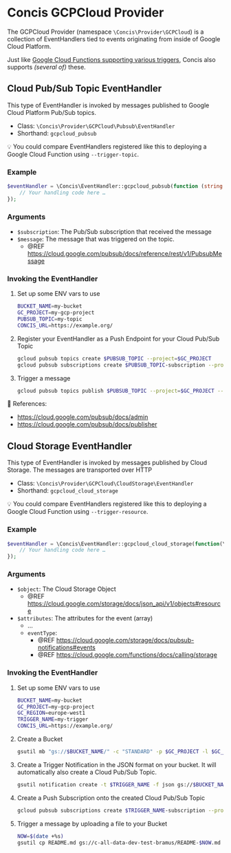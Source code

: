 # Concis GCPCloud Provider

The GCPCloud Provider (namespace `\Concis\Provider\GCPCloud`) is a collection of EventHandlers tied to events originating from inside of Google Cloud Platform.

Just like [Google Cloud Functions supporting various triggers](https://cloud.google.com/functions/docs/calling), Concis also supports _(several of)_ these.

## Cloud Pub/Sub Topic EventHandler

This type of EventHandler is invoked by messages published to Google Cloud Platform Pub/Sub topics.

- Class: `\Concis\Provider\GCPCloud\Pubsub\EventHandler`
- Shorthand: `gcpcloud_pubsub`

💡 You could compare EventHandlers registered like this to deploying a Google Cloud Function using `--trigger-topic`.

### Example

```php
$eventHandler = \Concis\EventHandler::gcpcloud_pubsub(function (string $subscription, \Concis\Provider\GCPCloud\Pubsub\Datatype\PubsubMessage $message) {
    // Your handling code here …
});
```

### Arguments

- `$subscription`: The Pub/Sub subscription that received the message
- `$message`: The message that was triggered on the topic.
    - @REF https://cloud.google.com/pubsub/docs/reference/rest/v1/PubsubMessage

### Invoking the EventHandler

1. Set up some ENV vars to use

    ```bash
    BUCKET_NAME=my-bucket
    GC_PROJECT=my-gcp-project
    PUBSUB_TOPIC=my-topic
    CONCIS_URL=https://example.org/
    ```

1. Register your EventHandler as a Push Endpoint for your Cloud Pub/Sub Topic

    ```bash
    gcloud pubsub topics create $PUBSUB_TOPIC --project=$GC_PROJECT
    gcloud pubsub subscriptions create $PUBSUB_TOPIC-subscription --project=$GC_PROJECT --topic $PUBSUB_TOPIC --push-endpoint="$CONCIS_URL"
    ```

1. Trigger a message

    ```bash
    gcloud pubsub topics publish $PUBSUB_TOPIC --project=$GC_PROJECT --message '{"foo": "bar"}'
    ```

🔰 References:

- https://cloud.google.com/pubsub/docs/admin
- https://cloud.google.com/pubsub/docs/publisher

## Cloud Storage EventHandler

This type of EventHandler is invoked by messages published by Cloud Storage. The messages are transported over HTTP

- Class: `\Concis\Provider\GCPCloud\CloudStorage\EventHandler`
- Shorthand: `gcpcloud_cloud_storage`

💡 You could compare EventHandlers registered like this to deploying a Google Cloud Function using `--trigger-resource`.

### Example

```php
$eventHandler = \Concis\EventHandler::gcpcloud_cloud_storage(function(\Concis\Provider\GCPCloud\CloudStorage\Datatype\CloudStorageObject $object = null, array $attributes = []) {
    // Your handling code here …
});
```

### Arguments

- `$object`: The Cloud Storage Object
    - @REF https://cloud.google.com/storage/docs/json_api/v1/objects#resource
- `$attributes`: The attributes for the event (array)
    - …
    - `eventType`:
        - @REF https://cloud.google.com/storage/docs/pubsub-notifications#events
        - @REF https://cloud.google.com/functions/docs/calling/storage

### Invoking the EventHandler

1. Set up some ENV vars to use

    ```bash
    BUCKET_NAME=my-bucket
    GC_PROJECT=my-gcp-project
    GC_REGION=europe-west1
    TRIGGER_NAME=my-trigger
    CONCIS_URL=https://example.org/
    ```

1. Create a Bucket

    ```bash
    gsutil mb "gs://$BUCKET_NAME/" -c "STANDARD" -p $GC_PROJECT -l $GC_REGION
    ```

1. Create a Trigger Notification in the JSON format on your bucket. It will automatically also create a Cloud Pub/Sub Topic.

    ```bash
    gsutil notification create -t $TRIGGER_NAME -f json gs://$BUCKET_NAME
    ```

1. Create a Push Subscription onto the created Cloud Pub/Sub Topic

    ```bash
    gcloud pubsub subscriptions create $TRIGGER_NAME-subscription --project=$GC_PROJECT --topic $TRIGGER_NAME --push-endpoint="$CONCIS_URL"
    ```

1. Trigger a message by uploading a file to your Bucket

    ```bash
    NOW=$(date +%s)
    gsutil cp README.md gs://c-all-data-dev-test-bramus/README-$NOW.md
    ```